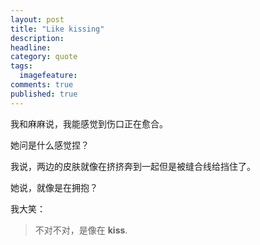 ```yaml
---
layout: post  
title: "Like kissing"  
description:   
headline:   
category: quote  
tags:   
  imagefeature:   
comments: true  
published: true  
---
```


我和麻麻说，我能感觉到伤口正在愈合。

她问是什么感觉捏？  

我说，两边的皮肤就像在挤挤奔到一起但是被缝合线给挡住了。  

她说，就像是在拥抱？  

我大笑：

> 不对不对，是像在 **kiss**.

